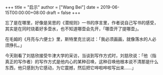 +++
title = "启示"
author = ["Wang Bei"]
date = 2019-06-15T00:00:00+08:00
draft = false
+++

忘了是在哪里，好像是吴思的《潜规则》一书的序言里，作者说自己写书的感受，其实是在同时烧着好多壶水，也不知道哪壶会先开，「哪壶开了提哪壶」。

在毛姆的《月亮与六便士》里，斯特里克兰说过：「我必须画画，就像落水的人必须挣扎。」

今天刚看了刘慈欣接受牛津大学的采访，当谈到写作方式时，刘慈欣说：「他（指真正的写作者）的写作方式是他内心的某种召唤，这种召唤他根本说不清那是什么东西，他只感到为它感动，为它震撼，然后把它哗啦哗啦写出来……」
